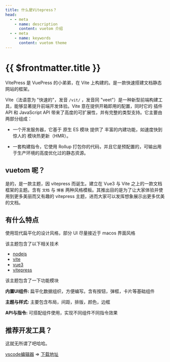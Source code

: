 ```yaml
--- 
title: 什么是Vitepress？
head:
  - - meta
    - name: description
      content: vuetom 介绍
  - - meta
    - name: keywords
      content: vuetom theme 
---
```


# {{ $frontmatter.title }}

VitePress 是 VuePress 的小弟弟，在 Vite 上构建的。是一款快速搭建文档静态网站的框架。

Vite（法语意为 "快速的"，发音 `/vit/` ，发音同 "veet"）是一种新型前端构建工具，能够显著提升前端开发体验。Vite 意在提供开箱即用的配置，同时它的 插件 API 和 JavaScript API 带来了高度的可扩展性，并有完整的类型支持。它主要由两部分组成：

  - 一个开发服务器，它基于 原生 ES 模块 提供了 丰富的内建功能，如速度快到惊人的 模块热更新（HMR）。

  - 一套构建指令，它使用 Rollup 打包你的代码，并且它是预配置的，可输出用于生产环境的高度优化过的静态资源。

## vuetom 呢？

是的，是一款主题，因 vitepress 而诞生。建立在 Vue3 与 Vite 之上的一款文档框架的主题。含有 `文档` 与 `博客` 两种风格模板。其推出目的是为了让大家体验并使用到更多美丽而又有趣的 vitepress 主题，进而大家可以发挥想象展示出更多优美的文档。

## 有什么特点

使用现代扁平化的设计风格，部分 UI 尽量接近于 macos 界面风格

该主题包含了以下相关技术

- [nodejs](http://nodejs.cn/)
- [vite](https://vitejs.cn/)
- [vue3](https://v3.vuejs.org/)
- [vitepress](https://fttp.jjf-tech.cn/vitepress/)

该主题包含了一下功能模块

**内置UI组件:** 扁平化数据组织，方便编写。含有按钮，弹框，卡片等基础组件

**主题与样式:** 主要包含布局，间距，排版，颜色，边框

**API与指令:** 可搭配组件使用，实现不同组件不同指令效果


## 推荐开发工具？

这就无所谓了吧哈哈。

[vscode编辑器](https://code.visualstudio.com/) => [下载地址](https://blog.csdn.net/bielaiwuyang1999/article/details/117814237)
